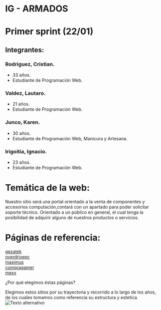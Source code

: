 # IG - ARMADOS

# Primer sprint (22/01)

## Integrantes:

### Rodriguez, Cristian.
- 33 años.
- Estudiante de Programación Web.

### Valdez, Lautaro.
- 21 años.
- Estudiante de Programación Web.

### Junco, Karen.
- 30 años.
- Estudiante de Programación Web, Manicura y Artesana.

### Irigoitia, Ignacio.
- 23 años. 
- Estudiante de Programación Web.

# Temática de la web:

Nuestro sitio será una portal orientado a la venta de componentes y accesorios computación,contará con un apartado para poder solicitar soporte técnico.
Orientado a un público en general, el cual tenga la posibilidad de adquirir alguno de nuestros productos o servicios.

# Páginas de referencia:

[gezatek](https://www.gezatek.com.ar/) <br>
[overdrivepc](https://www.overdrivepc.com.ar/)<br>
[maximus](https://www.maximus.com.ar/)<br>
[compragamer](https://compragamer.com/)<br>
[mexx](https://www.mexx.com.ar/)<br>


¿Por qué elegimos éstas páginas?

Elegimos estos sitios por su trayectoria y recorrido a lo largo de los años, de los cuales tomamos como referencia su estructura y estetica.  
![Texto alternativo](https://github.com/crisode/grupo_3_IG-ARMADOS/blob/main/wifeframes/Footer/footerMobile.jpg)

